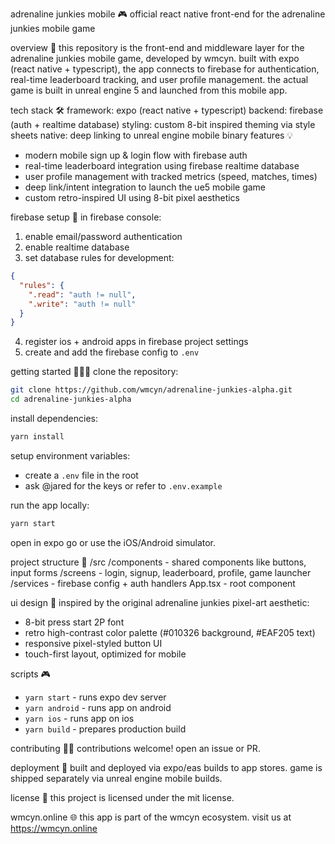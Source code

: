 adrenaline junkies mobile 🎮
official react native front-end for the adrenaline junkies mobile game

overview 🚀
this repository is the front-end and middleware layer for the adrenaline junkies mobile game, developed by wmcyn. built with expo (react native + typescript), the app connects to firebase for authentication, real-time leaderboard tracking, and user profile management. the actual game is built in unreal engine 5 and launched from this mobile app.

tech stack 🛠️
framework: expo (react native + typescript)
backend: firebase (auth + realtime database)
styling: custom 8-bit inspired theming via style sheets
native: deep linking to unreal engine mobile binary
️features 💡
- modern mobile sign up & login flow with firebase auth
- real-time leaderboard integration using firebase realtime database
- user profile management with tracked metrics (speed, matches, times)
- deep link/intent integration to launch the ue5 mobile game
- custom retro-inspired UI using 8-bit pixel aesthetics

firebase setup 🔑
in firebase console:
1. enable email/password authentication
2. enable realtime database
3. set database rules for development:
```json
{
  "rules": {
    ".read": "auth != null",
    ".write": "auth != null"
  }
}
```
4. register ios + android apps in firebase project settings
5. create and add the firebase config to `.env`

getting started 🏃🏼‍♂️
clone the repository:

```bash
git clone https://github.com/wmcyn/adrenaline-junkies-alpha.git
cd adrenaline-junkies-alpha
```

install dependencies:
```bash
yarn install
```

setup environment variables:
- create a `.env` file in the root
- ask @jared for the keys or refer to `.env.example`

run the app locally:
```bash
yarn start
```
open in expo go or use the iOS/Android simulator.

project structure 📂
/src
  /components - shared components like buttons, input forms
  /screens - login, signup, leaderboard, profile, game launcher
  /services - firebase config + auth handlers
  App.tsx - root component

ui design 🎨
inspired by the original adrenaline junkies pixel-art aesthetic:
- 8-bit press start 2P font
- retro high-contrast color palette (#010326 background, #EAF205 text)
- responsive pixel-styled button UI
- touch-first layout, optimized for mobile

scripts 🎮
- `yarn start` - runs expo dev server
- `yarn android` - runs app on android
- `yarn ios` - runs app on ios
- `yarn build` - prepares production build

contributing 🤝🏾
contributions welcome! open an issue or PR.

deployment 🚀
built and deployed via expo/eas builds to app stores. game is shipped separately via unreal engine mobile builds.

license 📜
this project is licensed under the mit license.

wmcyn.online 🌐
this app is part of the wmcyn ecosystem. visit us at https://wmcyn.online

